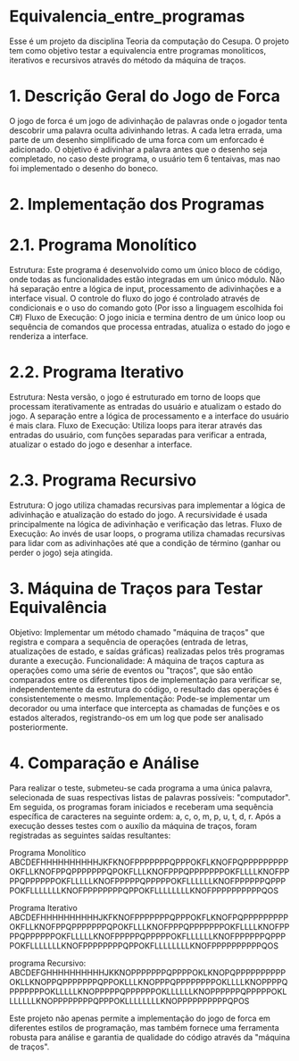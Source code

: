 # Equivalencia_entre_programas
Esse é um projeto da disciplina Teoria da computação do Cesupa. O projeto tem como objetivo testar a equivalencia entre programas monoliticos, iterativos e recursivos através do método da máquina de traços.

# 1. Descrição Geral do Jogo de Forca

O jogo de forca é um jogo de adivinhação de palavras onde o jogador tenta descobrir uma palavra oculta adivinhando letras. A cada letra errada, uma parte de um desenho simplificado de uma forca com um enforcado é adicionado. O objetivo é adivinhar a palavra antes que o desenho seja completado, no caso deste programa, o usuário tem 6 tentaivas, mas nao foi implementado o desenho do boneco.
# 2. Implementação dos Programas
# 2.1. Programa Monolítico

Estrutura: Este programa é desenvolvido como um único bloco de código, onde todas as funcionalidades estão integradas em um único módulo. Não há separação entre a lógica de input, processamento de adivinhações e a interface visual. O controle do fluxo do jogo é controlado através de condicionais e o uso do comando goto (Por isso a linguagem escolhida foi C#)
Fluxo de Execução: O jogo inicia e termina dentro de um único loop ou sequência de comandos que processa entradas, atualiza o estado do jogo e renderiza a interface.

# 2.2. Programa Iterativo

Estrutura: Nesta versão, o jogo é estruturado em torno de loops que processam iterativamente as entradas do usuário e atualizam o estado do jogo. A separação entre a lógica de processamento e a interface do usuário é mais clara.
Fluxo de Execução: Utiliza loops para iterar através das entradas do usuário, com funções separadas para verificar a entrada, atualizar o estado do jogo e desenhar a interface.

# 2.3. Programa Recursivo

Estrutura: O jogo utiliza chamadas recursivas para implementar a lógica de adivinhação e atualização do estado do jogo. A recursividade é usada principalmente na lógica de adivinhação e verificação das letras.
Fluxo de Execução: Ao invés de usar loops, o programa utiliza chamadas recursivas para lidar com as adivinhações até que a condição de término (ganhar ou perder o jogo) seja atingida.

# 3. Máquina de Traços para Testar Equivalência

Objetivo: Implementar um método chamado "máquina de traços" que registra e compara a sequência de operações (entrada de letras, atualizações de estado, e saídas gráficas) realizadas pelos três programas durante a execução.
Funcionalidade: A máquina de traços captura as operações como uma série de eventos ou "traços", que são então comparados entre os diferentes tipos de implementação para verificar se, independentemente da estrutura do código, o resultado das operações é consistentemente o mesmo.
Implementação: Pode-se implementar um decorador ou uma interface que intercepta as chamadas de funções e os estados alterados, registrando-os em um log que pode ser analisado posteriormente.

# 4. Comparação e Análise

Para realizar o teste, submeteu-se cada programa a uma única palavra, selecionada de suas respectivas listas de palavras possíveis: "computador". Em seguida, os programas foram iniciados e receberam uma sequência específica de caracteres na seguinte ordem: a, c, o, m, p, u, t, d, r. Após a execução desses testes com o auxílio da máquina de traços, foram registradas as seguintes saídas resultantes:

Programa Monolítico
  ABCDEFHHHHHHHHHHJKFKNOFPPPPPPPQPPPOKFLKNOFPQPPPPPPPPPOKFLLKNOFPPQPPPPPPPQPOKFLLLKNOFPPPQPPPPPPPOKFLLLLKNOFPPPPQPPPPPPOKFLLLLLKNOFPPPPPQPPPPPOKFLLLLLLKNOFPPPPPPQPPPPOKFLLLLLLLKNOFPPPPPPPPQPPOKFLLLLLLLLKNOFPPPPPPPPPPQOS

Programa Iterativo
  ABCDEFHHHHHHHHHHJKFKNOFPPPPPPPQPPPOKFLKNOFPQPPPPPPPPPOKFLLKNOFPPQPPPPPPPQPOKFLLLKNOFPPPQPPPPPPPOKFLLLLKNOFPPPPQPPPPPPOKFLLLLLKNOFPPPPPQPPPPPOKFLLLLLLKNOFPPPPPPQPPPPOKFLLLLLLLKNOFPPPPPPPPQPPOKFLLLLLLLLKNOFPPPPPPPPPPQOS

programa Recursivo:  
    ABCDEFGHHHHHHHHHHJKKNOPPPPPPPQPPPPOKLKNOPQPPPPPPPPPPOKLLKNOPPQPPPPPPPQPPOKLLLKNOPPPQPPPPPPPPOKLLLLKNOPPPPQPPPPPPPOKLLLLLKNOPPPPPQPPPPPPOKLLLLLLKNOPPPPPPQPPPPPOKLLLLLLLKNOPPPPPPPPQPPPOKLLLLLLLLKNOPPPPPPPPPPQPOS

Este projeto não apenas permite a implementação do jogo de forca em diferentes estilos de programação, mas também fornece uma ferramenta robusta para análise e garantia de qualidade do código através da "máquina de traços".

